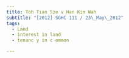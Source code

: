 ```yaml
---
title: Toh Tian Sze v Han Kim Wah 
subtitle: "[2012] SGHC 111 / 23\_May\_2012"
tags:
  - Land
  - interest in land
  - tenanc y in c ommon

---
```


